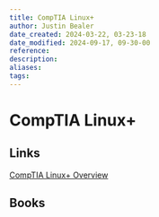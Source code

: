 ```yaml
---
title: CompTIA Linux+
author: Justin Bealer
date_created: 2024-03-22, 03-23-18
date_modified: 2024-09-17, 09-30-00
reference: 
description: 
aliases: 
tags: 
---
```

# CompTIA Linux+

## Links

[CompTIA Linux+ Overview](https://www.comptia.org/certifications/linux)

## Books
